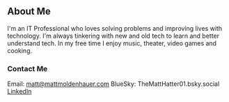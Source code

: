 

## About Me

I'm an IT Professional who loves solving problems and improving lives with technology. I'm always tinkering with new and old tech to learn and better understand tech. In my free time I enjoy music, theater, video games and cooking. 

### Contact Me
Email: <matt@mattmoldenhauer.com>
BlueSky: TheMattHatter01.bsky.social
[LinkedIn](https://www.linkedin.com/in/matthew-c-moldenhauer/)
